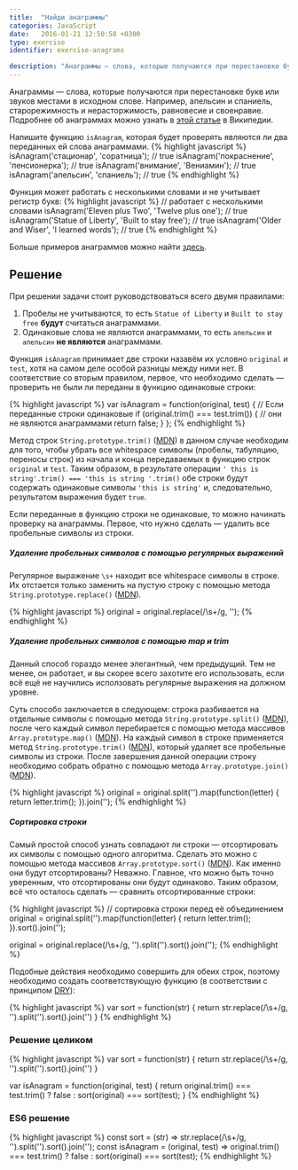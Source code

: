 ```yaml
---
title:  "Найди анаграммы"
categories: JavaScript
date:   2016-01-21 12:50:58 +0300
type: exercise
identifier: exercise-anagrams

description: "Анаграммы — слова, которые получаются при перестановке букв или звуков местами в исходном слове. Например, апельсин и спаниель, старорежимность и нерасторжимость, равновесие и своенравие. В задаче напишем функцию для проверки являются ли два переданных ей слова анаграммами или нет."
---
```


Анаграммы — слова, которые получаются при перестановке букв или звуков местами в исходном слове. Например, апельсин и спаниель, старорежимность и нерасторжимость, равновесие и своенравие. Подробнее об анаграммах можно узнать в [этой статье](https://ru.wikipedia.org/wiki/%D0%90%D0%BD%D0%B0%D0%B3%D1%80%D0%B0%D0%BC%D0%BC%D0%B0) в Википедии.

Напишите функцию `isAnagram`, которая будет проверять являются ли два переданных ей слова анаграммами.
{% highlight javascript %}
isAnagram('стационар', 'соратница');     // true
isAnagram('покраснение', 'пенсионерка'); // true
isAnagram('внимание', 'Вениамин');       // true
isAnagram('апельсин', 'спаниель');       // true
{% endhighlight %}

Функция может работать с несколькими словами и не учитывает регистр букв:
{% highlight javascript %}
// работает с несколькими словами
isAnagram('Eleven plus Two', 'Twelve plus one');      // true
isAnagram('Statue of Liberty', 'Built to stay free'); // true
isAnagram('Older and Wiser', 'I learned words');      // true
{% endhighlight %}

Больше примеров анаграммов можно найти [здесь](http://www.enchantedlearning.com/english/anagram/phrases.shtml).

## Решение
При решении задачи стоит руководствоваться всего двумя правилами:

1. Пробелы не учитываются, то есть `Statue of Liberty` и `Built to stay free` **будут** считаться анаграммами.
2. Одинаковые слова не являются анаграммами, то есть `апельсин` и `апельсин` **не являются** анаграммами.

Функция `isAnagram` принимает две строки назавём их условно `original` и `test`, хотя на самом деле особой разницы между ними нет. В соответствие со вторым правилом, первое, что необходимо сделать — проверить не были ли переданы в функцию одинаковые строки:

{% highlight javascript %}
var isAnagram = function(original, test) {
  // Если переданные строки одинаковые
  if (original.trim() === test.trim()) {
    // они не являются анаграммами
    return false;
  }
};
{% endhighlight %}

Метод строк `String.prototype.trim()` ([MDN](https://developer.mozilla.org/ru/docs/Web/JavaScript/Reference/Global_Objects/String/Trim)) в данном случае необходим для того, чтобы убрать все whitespace символы (пробелы, табуляцию, переносы строк) из начала и конца передаваемых в функцию строк `original` и `test`. Таким образом, в результате операции `' this is string'.trim() === 'this is string '.trim()` обе строки будут содержать одинаковые символы `'this is string'` и, следовательно, результатом выражения будет `true`. 

Если переданные в функцию строки не одинаковые, то можно начинать проверку на анаграммы. Первое, что нужно сделать — удалить все пробельные символы из строки. 

##### Удаление пробельных символов с помощью регулярных выражений
Регулярное выражение `\s+` находит все whitespace символы в строке. Их отстается только заменить на пустую строку с помощью метода `String.prototype.replace()` ([MDN](https://developer.mozilla.org/ru/docs/Web/JavaScript/Reference/Global_Objects/String/Replace)).

{% highlight javascript %}
original = original.replace(/\s+/g, '');
{% endhighlight %}

##### Удаление пробельных символов с помощью map и trim
Данный способ гораздо менее элегантный, чем предыдущий. Тем не менее, он работает, и вы скорее всего захотите его использовать, если всё ещё не научились исползовать регулярные выражения на должном уровне. 

Суть способо заключается в следующем: строка разбивается на отдельные символы с помощью метода `String.prototype.split()` ([MDN](https://developer.mozilla.org/ru/docs/Web/JavaScript/Reference/Global_Objects/String/split)), после чего каждый символ перебирается с помощью метода массивов `Array.prototype.map()` ([MDN](https://developer.mozilla.org/ru/docs/Web/JavaScript/Reference/Global_Objects/Array/map)). На каждый символ в строке применяется метод `String.prototype.trim()` ([MDN](https://developer.mozilla.org/ru/docs/Web/JavaScript/Reference/Global_Objects/String/Trim)), который удаляет все пробельные символы из строки. После завершения данной операции строку необходимо собрать обратно с помощью метода `Array.prototype.join()` ([MDN](https://developer.mozilla.org/ru/docs/Web/JavaScript/Reference/Global_Objects/Array/join)).

{% highlight javascript %}
original = original.split('').map(function(letter) {
  return letter.trim();
}).join('');
{% endhighlight %}

##### Сортировка строки
Самый простой способ узнать совпадают ли строки — отсортировать их символы с помощью одного алгоритма. Сделать это можно с помощью метода массивов `Array.prototype.sort()` ([MDN](https://developer.mozilla.org/ru/docs/Web/JavaScript/Reference/Global_Objects/Array/sort)). Как именно они будут отсортированы? Неважно. Главное, что можно быть точно уверенным, что отсортированы они будут одинаково. Таким образом, всё что осталось сделать — сравнить отсортированные строки:

{% highlight javascript %}
// сортировка строки перед её объединением
original = original.split('').map(function(letter) {
  return letter.trim();
}).sort().join('');

original = original.replace(/\s+/g, '').split('').sort().join('');
{% endhighlight %}

Подобные действия необходимо совершить для обеих строк, поэтому необходимо создать соответствующую функцию (в соответствии с принципом [DRY](https://ru.wikipedia.org/wiki/Don%E2%80%99t_repeat_yourself)):

{% highlight javascript %}
var sort = function(str) {
  return str.replace(/\s+/g, '').split('').sort().join('')
}
{% endhighlight %}

### Решение целиком
{% highlight javascript %}
var sort = function(str) {
  return str.replace(/\s+/g, '').split('').sort().join('')
}

var isAnagram = function(original, test) {
  return original.trim() === test.trim() ? false : sort(original) === sort(test);
}
{% endhighlight %}

### ES6 решение
{% highlight javascript %}
const sort = (str) => str.replace(/\s+/g, '').split('').sort().join('');
const isAnagram = (original, test) => original.trim() === test.trim() ? false : sort(original) === sort(test);
{% endhighlight %}